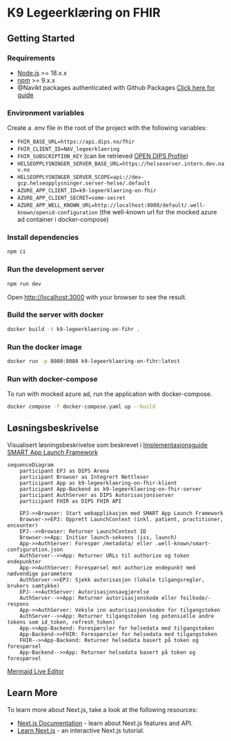 # K9 Legeerklæring on FHIR

## Getting Started

### Requirements

- [Node.js](https://nodejs.org/en/) >= 18.x.x
- [npm](https://www.npmjs.com/) >= 9.x.x
- @Navikt packages authenticated with Github
  Packages [Click here for guide](https://github.com/navikt/frontend#installere-pakker-lokalt)

### Environment variables

Create a .env file in the root of the project with the following variables:

- `FHIR_BASE_URL=https://api.dips.no/fhir`
- `FHIR_CLIENT_ID=NAV_legeerklaering`
- `FHIR_SUBSCRIPTION_KEY` (can be retrieved [OPEN DIPS Profile](https://open.dips.no/profile))
- `HELSEOPPLYSNINGER_SERVER_BASE_URL=https://helseserver.intern.dev.nav.no`
- `HELSEOPPLYSNINGER_SERVER_SCOPE=api://dev-gcp.helseopplysninger.server-helse/.default`
- `AZURE_APP_CLIENT_ID=k9-legeerklaering-on-fhir`
- `AZURE_APP_CLIENT_SECRET=some-secret`
- `AZURE_APP_WELL_KNOWN_URL=http://localhost:8080/default/.well-known/openid-configuration` (the well-known url for the mocked azure ad container i docker-compose)
### Install dependencies

```bash
npm ci
 ```

### Run the development server

```bash
npm run dev
```

Open [http://localhost:3000](http://localhost:3000) with your browser to see the result.

### Build the server with docker

```bash
docker build -t k9-legeerklaering-on-fihr .
```

### Run the docker image

```bash
docker run -p 8080:8080 k9-legeerklaering-on-fihr:latest
```

### Run with docker-compose

To run with mocked azure ad, run the application with docker-compose.

```bash
docker compose -f docker-compose.yaml up --build
```

## Løsningsbeskrivelse

Visualisert løsningsbeskrivelse som beskrevet
i [Implementasjonsguide SMART App Launch Framework](https://helsenorge.atlassian.net/wiki/spaces/HELSENORGE/pages/67469415/Implementasjonsguide+SMART+App+Launch+Framework)

```mermaid
sequenceDiagram
    participant EPJ as DIPS Arena
    participant Browser as Integrert Nettleser
    participant App as k9-legeerklaering-on-fhir-klient
    participant App-Backend as k9-legeerklaering-on-fhir-server
    participant AuthServer as DIPS Autorisasjonsserver
    participant FHIR as DIPS FHIR API

    EPJ->>Browser: Start webapplikasjon med SMART App Launch Framework
    Browser->>EPJ: Opprett LaunchContext (inkl. patient, practitioner, encounter)
    EPJ-->>Browser: Returner LaunchContext ID
    Browser->>App: Initier launch-sekvens (iss, launch)
    App->>AuthServer: Forespør /metadata/ eller .well-known/smart-configuration.json
    AuthServer-->>App: Returner URLs til authorize og token endepunkter
    App->>AuthServer: Forespørsel mot authorize endepunkt med nødvendige parametere
    AuthServer->>EPJ: Sjekk autorisasjon (lokale tilgangsregler, brukers samtykke)
    EPJ-->>AuthServer: Autorisasjonsavgjørelse
    AuthServer-->>App: Returner autorisasjonskode eller feilkode/-respons
    App->>AuthServer: Veksle inn autorisasjonskoden for tilgangstoken
    AuthServer-->>App: Returner tilgangstoken (og potensielle andre tokens som id_token, refresh_token)
    App->>App-Backend: Forespørsler for helsedata med tilgangstoken
    App-Backend->>FHIR: Forespørsler for helsedata med tilgangstoken
    FHIR-->>App-Backend: Returner helsedata basert på token og forespørsel
    App-Backend-->>App: Returner helsedata basert på token og forespørsel
```

[Mermaid Live Editor]([https://mermaid.live/edit#pako:eNqFVF1v2jAU_StXfuqkhG8G5KESW1uNqesq2PYwIU0uuQTjxM5sp_RD_Tn7D33vH9t1CBRKt_IS7Jx7fO45N75nMx0ji5jF3wWqGZ4InhieTRXQL-fGiZnIuXJwevkZuIWT0eUEhgYVP4R8MHpl0XjYSDlMDBoHF-hcirR9iB_mucfKQZhigmhkytEIlYRahfOFeK2icIsJmuv1IWsthdNGWG6XWllbvjusO_s0Gm8rysXwcjRVayB1Fh4fV-IjmDgqhBVe8TxPhSyJIcMYJl-G42-l6HNeqNkCzsgoXGkj1zwVA3ERYwRf89xQ7xX4oyZHbhwcCSXTGolzApULIDd85oQTWqEJgBLQBQHNu2dpu9rG6ApDyBeko5OXCkhlRCEQMYHTEhxalNeoLEmwNqg2q3MI7ou27kZwpg3a_OnRQD1Dx2PueB0wTYmutqJnKJVeqbrNyKxwptVcJIXhvo_a0urK2WfCcKNp28H38bkFJ1LgBKIE7xB0Ak5LVGRDjHmhpNtk-R99FlPItNuh2VaXqamnx5jajkWCfiQoMWLFA31VaJMlSum5tjMFR6mWPEWvNeEqsQaT1Gd1ZQqJxoLlmbuVEvcj29W6N6L8OlmSbEwtvm3SrhAr6UutIpijSP2yHnoX6N2_bPqB0pJ2odQhl4K5Ntu2SuffVrQHhyOKLNeOpkp4YcBVbHAdIhmjMxDxr3IVgME5aV2sl3tj57_H3UDLBknZwnvkB6_M8RWdvvBQ4XPZFbf-Bsqf_lRzRWrnO3PDApahybiI6QK895xT5haY4ZRF9Dfm9GWzqXognDdvcqtmLHKmwIAVOZ2wuSxZNOd05mb3NBbk9HaTLqCfWmebSlqy6J7dsCjsNbq1bqvfbbba7zuDQaMXsFsWdTq1waDZ6Ta6rUGr3Wv2Ow8BuysZmrX2oNXvdFu9dqPZ6_fb7Ye_hGQC0A](https://mermaid.live/edit#pako:eNqdVclu2zAU_BWCpxSQvNTxpkMAp0lQF2kb2G0PhYGCkZ5lmhSpklScBfmc_kPu-bE-yvIWZynqi0163nDezBN1R2OdAI2ohd8FqBhOOEsNyyaK4CdnxvGY50w5cnrxiTBLToYXYzIwoNg-5NjohQXjYUPlIDVgHPkCzknA7X38IM89VvRDCSmAEZKB4SoNtQqnM25CITko92xheMxiASp5nQCPvXr25MLNxuV_m54Kpw23zM61si_VnX0cjtYV5WJwMZyoJRAdCo-OKhMiMnZYSBZwyfJcclESkwwSMv48GH0rmz9nhYpn5AwNh4U2YslTMSAXMkbka54b9LACf9Do7LUjB1wJWUNxzlsUkNyw2HHHtQITEExSFwg07zbStrWNwBUGkU9IhydPFaDKCMNEYgTLEoymiitQFiVYG1Sb1Tk-GCxauxuRM23A5o8PhtQzcCxhjtUJSIl0tQV-h0LpharbDM0KY62mPC0M833U5lZXzm4Iw5WmdQffR-eWOC4JQxAmeAtEp8RpHA60IYG8UMKtsnxFnwVJMu22aNbVZWrq8SHBthOegh8JTAxZYU9fFdp4DkJ4rvVMkQOpBZPgtaZMpdZAKn1Wl6YQYCyxLHM3QsBuZNtad0aUXaVzlA3SwtsmbQuxAp_4KoIpcOmX9dC7gP-9ZNMPEBa1c6X2uRSZarNuq3T-bUU7cHKAkeXa4VRxL4wwlRhYhojG6Izw5Fe5CoiBKWqdLZe7Y7e5FbZzLftEgTNvlZ-_Ms7n5G7qkc0_3f9F4wvDp3LWfW_KL5n192P--KeaVvRgujWN-6L2TPx3MhrQDEzGeIJ3_Z2nnlA3gwwmNMKfCUxZId2ETtQ9Qn3E4xsV08iZAgJa5HjI6tVAoynDY1e7pwnHeVhv4jX5U-tsVYlLGt3RaxqFzU6v1u51Ou1uo9dt9ZvNgN7Q6H2zVWsfNg77nUav12w27wN6W9Y3ar1Oq99tHLZ77Ua33er2AgrlWZ-Xb6zyxXX_F28xX-U)https://mermaid.live/edit#pako:eNqdVclu2zAU_BWCpxSQvNTxpkMAp0lQF2kb2G0PhYGCkZ5lmhSpklScBfmc_kPu-bE-yvIWZynqi0163nDezBN1R2OdAI2ohd8FqBhOOEsNyyaK4CdnxvGY50w5cnrxiTBLToYXYzIwoNg-5NjohQXjYUPlIDVgHPkCzknA7X38IM89VvRDCSmAEZKB4SoNtQqnM25CITko92xheMxiASp5nQCPvXr25MLNxuV_m54Kpw23zM61si_VnX0cjtYV5WJwMZyoJRAdCo-OKhMiMnZYSBZwyfJcclESkwwSMv48GH0rmz9nhYpn5AwNh4U2YslTMSAXMkbka54b9LACf9Do7LUjB1wJWUNxzlsUkNyw2HHHtQITEExSFwg07zbStrWNwBUGkU9IhydPFaDKCMNEYgTLEoymiitQFiVYG1Sb1Tk-GCxauxuRM23A5o8PhtQzcCxhjtUJSIl0tQV-h0LpharbDM0KY62mPC0M833U5lZXzm4Iw5WmdQffR-eWOC4JQxAmeAtEp8RpHA60IYG8UMKtsnxFnwVJMu22aNbVZWrq8SHBthOegh8JTAxZYU9fFdp4DkJ4rvVMkQOpBZPgtaZMpdZAKn1Wl6YQYCyxLHM3QsBuZNtad0aUXaVzlA3SwtsmbQuxAp_4KoIpcOmX9dC7gP-9ZNMPEBa1c6X2uRSZarNuq3T-bUU7cHKAkeXa4VRxL4wwlRhYhojG6Izw5Fe5CoiBKWqdLZe7Y7e5FbZzLftEgTNvlZ-_Ms7n5G7qkc0_3f9F4wvDp3LWfW_KL5n192P--KeaVvRgujWN-6L2TPx3MhrQDEzGeIJ3_Z2nnlA3gwwmNMKfCUxZId2ETtQ9Qn3E4xsV08iZAgJa5HjI6tVAoynDY1e7pwnHeVhv4jX5U-tsVYlLGt3RaxqFzU6v1u51Ou1uo9dt9ZvNgN7Q6H2zVWsfNg77nUav12w27wN6W9Y3ar1Oq99tHLZ77Ua33er2AgrlWZ-Xb6zyxXX_F28xX-U)

## Learn More

To learn more about Next.js, take a look at the following resources:

- [Next.js Documentation](https://nextjs.org/docs) - learn about Next.js features and API.
- [Learn Next.js](https://nextjs.org/learn) - an interactive Next.js tutorial.
